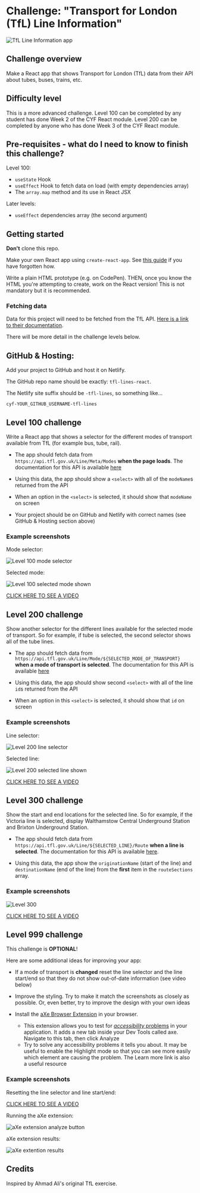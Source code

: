 # Challenge: "Transport for London (TfL) Line Information"

![TfL Line Information app](example-screenshots/level-300-screenshot.png)

## Challenge overview

Make a React app that shows Transport for London (TfL) data from their API about tubes, buses, trains, etc.

## Difficulty level

This is a more advanced challenge. Level 100 can be completed by any student has done Week 2 of the CYF React module. Level 200 can be completed by anyone who has done Week 3 of the CYF React module.

## Pre-requisites - what do I need to know to finish this challenge?

Level 100:

- `useState` Hook
- `useEffect` Hook to fetch data on load (with empty dependencies array)
- The `array.map` method and its use in React JSX

Later levels:

- `useEffect` dependencies array (the second argument)

## Getting started

**Don't** clone this repo.

Make your own React app using `create-react-app`. See [this guide](https://docs.codeyourfuture.io/students/guides/creating-a-react-app) if you have forgotten how.

Write a plain HTML prototype (e.g. on CodePen). THEN, once you know the HTML you're attempting to create, work on the React version! This is not mandatory but it is recommended.

### Fetching data

Data for this project will need to be fetched from the TfL API. [Here is a link to their documentation](https://api.tfl.gov.uk/swagger/ui/index.html).

There will be more detail in the challenge levels below.

## GitHub & Hosting:

Add your project to GitHub and host it on Netlify.

The GitHub repo name should be exactly: `tfl-lines-react`.

The Netlify site suffix should be `-tfl-lines`, so something like...

```
cyf-YOUR_GITHUB_USERNAME-tfl-lines
```

## Level 100 challenge

Write a React app that shows a selector for the different modes of transport available from TfL (for example bus, tube, rail).

- The app should fetch data from `https://api.tfl.gov.uk/Line/Meta/Modes` **when the page loads**. The documentation for this API is available [here](https://api.tfl.gov.uk/swagger/ui/index.html?url=/swagger/docs/v1#!/Line/Line_MetaModes)

- Using this data, the app should show a `<select>` with all of the `modeName`s returned from the API

- When an option in the `<select>` is selected, it should show that `modeName` on screen

- Your project should be on GitHub and Netlify with correct names (see GitHub & Hosting section above)

### Example screenshots

Mode selector:

![Level 100 mode selector](example-screenshots/level-100-screenshot-1.png)

Selected mode:

![Level 100 selected mode shown](example-screenshots/level-100-screenshot-2.png)

[CLICK HERE TO SEE A VIDEO](example-screenshots/level-100-video.gif)

## Level 200 challenge

Show another selector for the different lines available for the selected mode of transport. So for example, if tube is selected, the second selector shows all of the tube lines.

- The app should fetch data from `https://api.tfl.gov.uk/Line/Mode/${SELECTED_MODE_OF_TRANSPORT}` **when a mode of transport is selected**. The documentation for this API is available [here](https://api.tfl.gov.uk/swagger/ui/index.html?url=/swagger/docs/v1#!/Line/Line_GetByMode)

- Using this data, the app should show second `<select>` with all of the line `id`s returned from the API

- When an option in this `<select>` is selected, it should show that `id` on screen

### Example screenshots

Line selector:

![Level 200 line selector](example-screenshots/level-200-screenshot-1.png)

Selected line:

![Level 200 selected line shown](example-screenshots/level-200-screenshot-2.png)

[CLICK HERE TO SEE A VIDEO](example-screenshots/level-200-video.gif)

## Level 300 challenge

Show the start and end locations for the selected line. So for example, if the Victoria line is selected, display Walthamstow Central Underground Station and Brixton Underground Station.

- The app should fetch data from `https://api.tfl.gov.uk/Line/${SELECTED_LINE}/Route` **when a line is selected**. The documentation for this API is available [here](https://api.tfl.gov.uk/swagger/ui/index.html?url=/swagger/docs/v1#!/Line/Line_LineRoutesByIds).

- Using this data, the app show the `originationName` (start of the line) and `destinationName` (end of the line) from the **first** item in the `routeSections` array.

### Example screenshots

![Level 300](example-screenshots/level-300-screenshot.png)

[CLICK HERE TO SEE A VIDEO](example-screenshots/level-300-video.gif)

## Level 999 challenge

This challenge is **OPTIONAL**!

Here are some additional ideas for improving your app:

- If a mode of transport is **changed** reset the line selector and the line start/end so that they do not show out-of-date information (see video below)

- Improve the styling. Try to make it match the screenshots as closely as possible. Or, even better, try to improve the design with your own ideas

- Install the [aXe Browser Extension](https://www.deque.com/axe/axe-for-web/) in your browser.
  - This extension allows you to test for [_accessibility_ problems](https://developer.mozilla.org/en-US/docs/Learn/Accessibility/What_is_accessibility) in your application. It adds a new tab inside your Dev Tools called axe. Navigate to this tab, then click Analyze
  - Try to solve any accessibility problems it tells you about. It may be useful to enable the Highlight mode so that you can see more easily which element are causing the problem. The Learn more link is also a useful resource

### Example screenshots

Resetting the line selector and line start/end:

[CLICK HERE TO SEE A VIDEO](example-screenshots/level-999-video.gif)

Running the aXe extension:

![aXe extension analyze button](example-screenshots/level-999-screenshot-1.png)

aXe extension results:

![aXe extention results](example-screenshots/level-999-screenshot-2.png)

## Credits

Inspired by Ahmad Ali's original TfL exercise.
